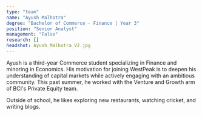 ```yaml
---
type: "team"
name: "Ayush Malhotra"
degree: "Bachelor of Commerce - Finance | Year 3"
position: "Senior Analyst"
management: "False"
research: []
headshot: Ayush_Malhotra_V2.jpg
---
```


Ayush is a third-year Commerce student specializing in Finance and minoring in Economics. His motivation for joining WestPeak is to deepen his understanding of capital markets while actively engaging with an ambitious community. This past summer, he worked with the Venture and Growth arm of BCI's Private Equity team.

Outside of school, he likes exploring new restaurants, watching cricket, and writing blogs.
